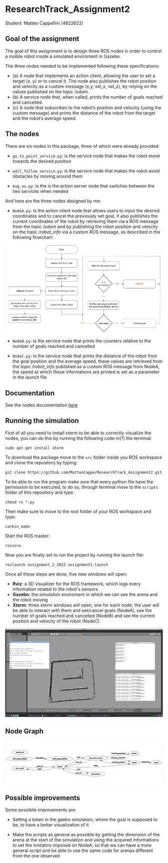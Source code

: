 # ResearchTrack_Assignment2

Student: Matteo Cappellini (4822622)

Goal of the assignment
---------------------------

The goal of this assignment is to design three ROS nodes in order to control a mobile robot inside a simulated enviroment in Gazebo.

The three nodes needed to be implemented following these specifications:

- (a) A node that implements an action client, allowing the user to set a target (x, y) or to cancel it. The node
also publishes the robot position and velocity as a custom message (x,y, vel_x, vel_z), by relying on the values
published on the topic /odom.
- (b) A service node that, when called, prints the number of goals reached and cancelled.
- (c) A node that subscribes to the robot’s position and velocity (using the custom message) and prints the
distance of the robot from the target and the robot’s average speed.

The nodes
---------------------------

There are six nodes in this package, three of which were already provided:

- `go_to_point_service.py`: is the service node that makes the robot move towards the desired position

- `wall_follow_service.py`: is the service node that makes the robot avoid obstacles by moving around them

- `bug_as.py`: is the is the action server node that switches between the two services when needed

And here are the three nodes designed by me:

- `NodeA.py`: is the action client node that allows users to input the desired coordinates and to cancel the previously set goal, it also publishes the current coordinates of the robot by retrieving them via a ROS message from the topic _/odom_ and by publishing the robot position and velocity on the topic _/robot_info_ via a custom ROS message, as described in the following flowchart:

![Flowchart of NodeA](assignment2_flowchart_nodeA.png)

- `NodeB.py`: is the service node that prints the counters relative to the number of goals reached and cancelled

- `NodeC.py`: is the service node that prints the distance of the robot from the goal position and the average speed, these values are retrieved from the topic _/robot_info_ published as a custom ROS message from NodeA, the speed at which these informations are printed is set as a parameter in the launch file

Documentation
---------------------------

See the nodes documentation [here](https://matteocappe.github.io/ResearchTrack1_Assignment2/index.html)

Running the simulation
---------------------------

First of all you need to install xterm to be able to correctly visualize the nodes, you can do this by running the following code in(?) the terminal:

```
sudo apt-get install xterm
```

To download the package move to the `src` folder inside you ROS workspace and clone the repository by typing:

```
git clone https://github.com/MatteoCappe/ResearchTrack_Assignment2.git
```

To be able to run the program make sure that every python file have the permission to be executed, to do so, through terminal move to the `scripts` folder of this repository and type:

```
chmod +x *.py
```

Then make sure to move to the root folder of your ROS workspace and type:

```
catkin_make
```

Start the ROS master:

```
roscore
```

Now you are finally set to run the project by running the launch file:

```
roslaunch assignment_2_2022 assignment1.launch 
```

Once all these steps are done, five new windows will open:

- **Rviz**: a 3D visualizer for the ROS framework, which logs every information related to the robot's sensors
- **Gazebo**: the simulation enviroment in which we can see the arena and the robot moving
- **Xterm**: three xterm windows will open, one for each node; the user will be able to interact with them and set/cancel goals (NodeA), see the number of goals reached and cancelled (NodeB) and see the current position and velocity of the robot (NodeC)

![Simulation](assignment2_whole.png)

Node Graph
---------------------------

![Node Graph](assignment2_rqtgraph.png)

Possible improvements
---------------------------

Some possibile improvements are:

- Setting a token in the gaebo simulation, where the goal is supposed to be, to have a better visualization of it
 
- Make the scripts as general as possible by getting the dimension of the arena at the start of the simulation and using the acquired informations to set the limitatins imposed on NodeA, so that we can have a more general script and be able to use the same code for arenas different from the one observed
